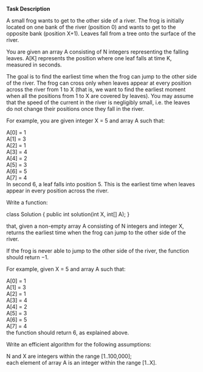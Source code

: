 **Task Description**

A small frog wants to get to the other side of a river. The frog is initially located on one bank of the river (position 0) and wants to get to the opposite bank (position X+1). Leaves fall from a tree onto the surface of the river.

You are given an array A consisting of N integers representing the falling leaves. A[K] represents the position where one leaf falls at time K, measured in seconds.

The goal is to find the earliest time when the frog can jump to the other side of the river. The frog can cross only when leaves appear at every position across the river from 1 to X (that is, we want to find the earliest moment when all the positions from 1 to X are covered by leaves). You may assume that the speed of the current in the river is negligibly small, i.e. the leaves do not change their positions once they fall in the river.

For example, you are given integer X = 5 and array A such that:

  A[0] = 1  
  A[1] = 3  
  A[2] = 1  
  A[3] = 4  
  A[4] = 2  
  A[5] = 3  
  A[6] = 5  
  A[7] = 4  
In second 6, a leaf falls into position 5. This is the earliest time when leaves appear in every position across the river.

Write a function:

class Solution { public int solution(int X, int[] A); }

that, given a non-empty array A consisting of N integers and integer X, returns the earliest time when the frog can jump to the other side of the river.

If the frog is never able to jump to the other side of the river, the function should return −1.

For example, given X = 5 and array A such that:

  A[0] = 1  
  A[1] = 3  
  A[2] = 1  
  A[3] = 4  
  A[4] = 2  
  A[5] = 3  
  A[6] = 5  
  A[7] = 4  
the function should return 6, as explained above.

Write an efficient algorithm for the following assumptions:

N and X are integers within the range [1..100,000];  
each element of array A is an integer within the range [1..X].
